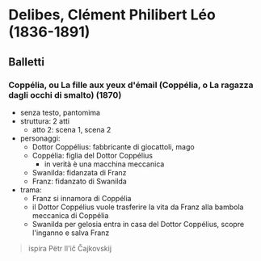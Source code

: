 # Delibes, Clément Philibert Léo (1836-1891)

## Balletti

### Coppélia, ou La fille aux yeux d'émail (Coppélia, o La ragazza dagli occhi di smalto) (1870)

- senza testo, pantomima
- struttura: 2 atti
    + atto 2: scena 1, scena 2
- personaggi:
    + Dottor Coppélius: fabbricante di giocattoli, mago
    + Coppélia: figlia del Dottor Coppélius
        * in verità è una macchina meccanica
    + Swanilda: fidanzata di Franz
    + Franz: fidanzato di Swanilda
- trama:
    + Franz si innamora di Coppélia
    + il Dottor Coppélius vuole trasferire la vita da Franz alla bambola meccanica di Coppélia
    + Swanilda per gelosia entra in casa del Dottor Coppélius, scopre l'inganno e salva Franz
> ispira Pëtr Il'ič Čajkovskij
